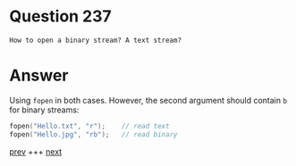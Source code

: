 
# Question 237


 
    How to open a binary stream? A text stream?


# Answer



Using `fopen` in both cases. However, the second argument should contain `b`
for binary streams:

```c
fopen("Hello.txt", "r");    // read text
fopen("Hello.jpg", "rb");   // read binary
```


[prev](236.md) +++ [next](238.md)
